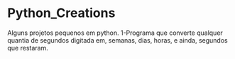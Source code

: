# Python_Creations
Alguns projetos pequenos em python.
1-Programa que converte qualquer quantia de segundos digitada em, semanas, dias, horas, e ainda, segundos que restaram.
